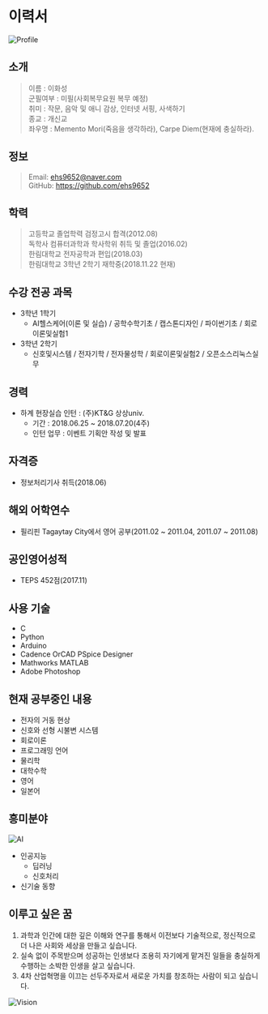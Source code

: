 이력서
=====  
![Profile](https://encrypted-tbn0.gstatic.com/images?q=tbn:ANd9GcRs3wnGxQwTmNjQYWBFlmh3GORSOcIWMACB4nVY1YdLZMLa9Hb0)
## 소개  
> 이름 : 이화성  
> 군필여부 : 미필(사회복무요원 복무 예정)  
> 취미 : 작문, 음악 및 애니 감상, 인터넷 서핑, 사색하기  
> 종교 : 개신교  
> 좌우명 : Memento Mori(죽음을 생각하라), Carpe Diem(현재에 충실하라).  
## 정보  
> Email: ehs9652@naver.com  
> GitHub: https://github.com/ehs9652  
## 학력
> 고등학교 졸업학력 검정고시 합격(2012.08)  
> 독학사 컴퓨터과학과 학사학위 취득 및 졸업(2016.02)  
> 한림대학교 전자공학과 편입(2018.03)  
> 한림대학교 3학년 2학기 재학중(2018.11.22 현재)    
## 수강 전공 과목 
* 3학년 1학기
  * AI헬스케어(이론 및 실습) / 공학수학기초 / 캡스톤디자인 / 파이썬기초 / 회로이론및실험1  
* 3학년 2학기  
  * 신호및시스템 / 전자기학 / 전자물성학 / 회로이론및실험2 / 오픈소스리눅스실무
## 경력
* 하계 현장실습 인턴 : (주)KT&G 상상univ.
  * 기간 : 2018.06.25 ~ 2018.07.20(4주)
  * 인턴 업무 : 이벤트 기획안 작성 및 발표
## 자격증
* 정보처리기사 취득(2018.06)
## 해외 어학연수
* 필리핀 Tagaytay City에서 영어 공부(2011.02 ~ 2011.04, 2011.07 ~ 2011.08)  
## 공인영어성적
* TEPS 452점(2017.11)  
## 사용 기술
* C  
* Python  
* Arduino  
* Cadence OrCAD PSpice Designer  
* Mathworks MATLAB  
* Adobe Photoshop  
## 현재 공부중인 내용
* 전자의 거동 현상
* 신호와 선형 시불변 시스템
* 회로이론
* 프로그래밍 언어
* 물리학
* 대학수학
* 영어
* 일본어
## 흥미분야
![AI](https://static.latribune.fr/full_width/547508/ia.jpg)
* 인공지능  
  * 딥러닝  
  * 신호처리  
* 신기술 동향  
## 이루고 싶은 꿈
1. 과학과 인간에 대한 깊은 이해와 연구를 통해서 이전보다 기술적으로, 정신적으로 더 나은 사회와 세상을 만들고 싶습니다.  
2. 실속 없이 주목받으며 성공하는 인생보다 조용히 자기에게 맡겨진 일들을 충실하게 수행하는 소박한 인생을 살고 싶습니다.  
3. 4차 산업혁명을 이끄는 선두주자로서 새로운 가치를 창조하는 사람이 되고 싶습니다.  
  
![Vision](https://pearlacademy.com/images/mission_img.jpg)
